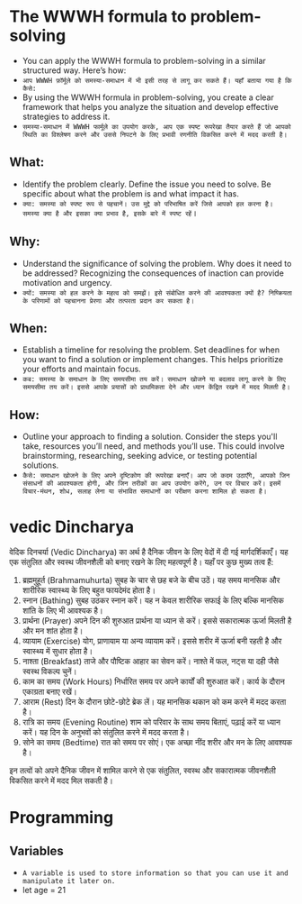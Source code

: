 # The WWWH formula to problem-solving
 - You can apply the WWWH formula to problem-solving in a similar structured way. Here’s how:
 - `आप WWWH फ़ॉर्मूले को समस्या-समाधान में भी इसी तरह से लागू कर सकते हैं। यहाँ बताया गया है कि कैसे:`
 - By using the WWWH formula in problem-solving, you create a clear framework that helps you analyze the situation and develop effective strategies to address it.
 - `समस्या-समाधान में WWWH फार्मूले का उपयोग करके, आप एक स्पष्ट रूपरेखा तैयार करते हैं जो आपको स्थिति का विश्लेषण करने और उससे निपटने के लिए प्रभावी रणनीति विकसित करने में मदद करती है।`

## What: 
 - Identify the problem clearly. Define the issue you need to solve. Be specific about what the problem is and what impact it has.
 - `क्या: समस्या को स्पष्ट रूप से पहचानें। उस मुद्दे को परिभाषित करें जिसे आपको हल करना है। समस्या क्या है और इसका क्या प्रभाव है, इसके बारे में स्पष्ट रहें`।
## Why: 
 - Understand the significance of solving the problem. Why does it need to be addressed? Recognizing the consequences of inaction can provide motivation and urgency.
 - `क्यों: समस्या को हल करने के महत्व को समझें। इसे संबोधित करने की आवश्यकता क्यों है? निष्क्रियता के परिणामों को पहचानना प्रेरणा और तत्परता प्रदान कर सकता है।`
## When: 
 - Establish a timeline for resolving the problem. Set deadlines for when you want to find a solution or implement changes. This helps prioritize your efforts and maintain focus.
 - `कब: समस्या के समाधान के लिए समयसीमा तय करें। समाधान खोजने या बदलाव लागू करने के लिए समयसीमा तय करें। इससे आपके प्रयासों को प्राथमिकता देने और ध्यान केंद्रित रखने में मदद मिलती है।`
## How: 
 - Outline your approach to finding a solution. Consider the steps you'll take, resources you’ll need, and methods you’ll use. This could involve brainstorming, researching, seeking advice, or testing potential solutions.
 - `कैसे: समाधान खोजने के लिए अपने दृष्टिकोण की रूपरेखा बनाएँ। आप जो कदम उठाएँगे, आपको जिन संसाधनों की आवश्यकता होगी, और जिन तरीकों का आप उपयोग करेंगे, उन पर विचार करें। इसमें विचार-मंथन, शोध, सलाह लेना या संभावित समाधानों का परीक्षण करना शामिल हो सकता है।`


# vedic Dincharya
वेदिक दिनचर्या (Vedic Dincharya) का अर्थ है दैनिक जीवन के लिए वेदों में दी गई मार्गदर्शिकाएँ। यह एक संतुलित और स्वस्थ जीवनशैली को बनाए रखने के लिए महत्वपूर्ण है। यहाँ पर कुछ मुख्य तत्व हैं:

1. ब्रह्ममुहूर्त (Brahmamuhurta)
सुबह के चार से छह बजे के बीच उठें। यह समय मानसिक और शारीरिक स्वास्थ्य के लिए बहुत फायदेमंद होता है।
2. स्नान (Bathing)
सुबह उठकर स्नान करें। यह न केवल शारीरिक सफाई के लिए बल्कि मानसिक शांति के लिए भी आवश्यक है।
3. प्रार्थना (Prayer)
अपने दिन की शुरुआत प्रार्थना या ध्यान से करें। इससे सकारात्मक ऊर्जा मिलती है और मन शांत होता है।
4. व्यायाम (Exercise)
योग, प्राणायाम या अन्य व्यायाम करें। इससे शरीर में ऊर्जा बनी रहती है और स्वास्थ्य में सुधार होता है।
5. नाश्ता (Breakfast)
ताजे और पौष्टिक आहार का सेवन करें। नाश्ते में फल, नट्स या दही जैसे स्वस्थ विकल्प चुनें।
6. काम का समय (Work Hours)
निर्धारित समय पर अपने कार्यों की शुरुआत करें। कार्य के दौरान एकाग्रता बनाए रखें।
7. आराम (Rest)
दिन के दौरान छोटे-छोटे ब्रेक लें। यह मानसिक थकान को कम करने में मदद करता है।
8. रात्रि का समय (Evening Routine)
शाम को परिवार के साथ समय बिताएं, पढ़ाई करें या ध्यान करें। यह दिन के अनुभवों को संतुलित करने में मदद करता है।
9. सोने का समय (Bedtime)
रात को समय पर सोएं। एक अच्छा नींद शरीर और मन के लिए आवश्यक है।

इन तत्वों को अपने दैनिक जीवन में शामिल करने से एक संतुलित, स्वस्थ और सकारात्मक जीवनशैली विकसित करने में मदद मिल सकती है।



# Programming

 ## Variables
  - `A variable is used to store information so that you can use it and manipulate it later on.`
  - let age = 21